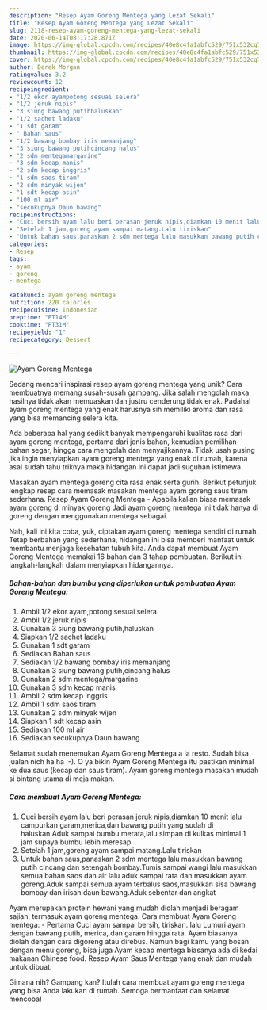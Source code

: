 ```yaml
---
description: "Resep Ayam Goreng Mentega yang Lezat Sekali"
title: "Resep Ayam Goreng Mentega yang Lezat Sekali"
slug: 2118-resep-ayam-goreng-mentega-yang-lezat-sekali
date: 2020-06-14T08:17:28.871Z
image: https://img-global.cpcdn.com/recipes/40e8c4fa1abfc529/751x532cq70/ayam-goreng-mentega-foto-resep-utama.jpg
thumbnail: https://img-global.cpcdn.com/recipes/40e8c4fa1abfc529/751x532cq70/ayam-goreng-mentega-foto-resep-utama.jpg
cover: https://img-global.cpcdn.com/recipes/40e8c4fa1abfc529/751x532cq70/ayam-goreng-mentega-foto-resep-utama.jpg
author: Derek Morgan
ratingvalue: 3.2
reviewcount: 12
recipeingredient:
- "1/2 ekor ayampotong sesuai selera"
- "1/2 jeruk nipis"
- "3 siung bawang putihhaluskan"
- "1/2 sachet ladaku"
- "1 sdt garam"
- " Bahan saus"
- "1/2 bawang bombay iris memanjang"
- "3 siung bawang putihcincang halus"
- "2 sdm mentegamargarine"
- "3 sdm kecap manis"
- "2 sdm kecap inggris"
- "1 sdm saos tiram"
- "2 sdm minyak wijen"
- "1 sdt kecap asin"
- "100 ml air"
- "secukupnya Daun bawang"
recipeinstructions:
- "Cuci bersih ayam lalu beri perasan jeruk nipis,diamkan 10 menit lalu campurkan garam,merica,dan bawang putih yang sudah di haluskan.Aduk sampai bumbu merata,lalu simpan di kulkas minimal 1 jam supaya bumbu lebih meresap"
- "Setelah 1 jam,goreng ayam sampai matang.Lalu tiriskan"
- "Untuk bahan saus,panaskan 2 sdm mentega lalu masukkan bawang putih cincang dan setengah bombay.Tumis sampai wangi lalu masukkan semua bahan saos dan air lalu aduk sampai rata dan masukkan ayam goreng.Aduk sampai semua ayam terbalus saos,masukkan sisa bawang bombay dan irisan daun bawang.Aduk sebentar dan angkat"
categories:
- Resep
tags:
- ayam
- goreng
- mentega

katakunci: ayam goreng mentega 
nutrition: 220 calories
recipecuisine: Indonesian
preptime: "PT14M"
cooktime: "PT31M"
recipeyield: "1"
recipecategory: Dessert

---
```



![Ayam Goreng Mentega](https://img-global.cpcdn.com/recipes/40e8c4fa1abfc529/751x532cq70/ayam-goreng-mentega-foto-resep-utama.jpg)

Sedang mencari inspirasi resep ayam goreng mentega yang unik? Cara membuatnya memang susah-susah gampang. Jika salah mengolah maka hasilnya tidak akan memuaskan dan justru cenderung tidak enak. Padahal ayam goreng mentega yang enak harusnya sih memiliki aroma dan rasa yang bisa memancing selera kita.

Ada beberapa hal yang sedikit banyak mempengaruhi kualitas rasa dari ayam goreng mentega, pertama dari jenis bahan, kemudian pemilihan bahan segar, hingga cara mengolah dan menyajikannya. Tidak usah pusing jika ingin menyiapkan ayam goreng mentega yang enak di rumah, karena asal sudah tahu triknya maka hidangan ini dapat jadi suguhan istimewa.

Masakan ayam mentega goreng cita rasa enak serta gurih. Berikut petunjuk lengkap resep cara memasak masakan mentega ayam goreng saus tiram sederhana. Resep Ayam Goreng Mentega - Apabila kalian biasa memasak ayam goreng di minyak goreng Jadi ayam goreng mentega ini tidak hanya di goreng dengan menggunakan mentega sebagai.


Nah, kali ini kita coba, yuk, ciptakan ayam goreng mentega sendiri di rumah. Tetap berbahan yang sederhana, hidangan ini bisa memberi manfaat untuk membantu menjaga kesehatan tubuh kita. Anda dapat membuat Ayam Goreng Mentega memakai 16 bahan dan 3 tahap pembuatan. Berikut ini langkah-langkah dalam menyiapkan hidangannya.

<!--inarticleads1-->

##### Bahan-bahan dan bumbu yang diperlukan untuk pembuatan Ayam Goreng Mentega:

1. Ambil 1/2 ekor ayam,potong sesuai selera
1. Ambil 1/2 jeruk nipis
1. Gunakan 3 siung bawang putih,haluskan
1. Siapkan 1/2 sachet ladaku
1. Gunakan 1 sdt garam
1. Sediakan  Bahan saus
1. Sediakan 1/2 bawang bombay iris memanjang
1. Gunakan 3 siung bawang putih,cincang halus
1. Gunakan 2 sdm mentega/margarine
1. Gunakan 3 sdm kecap manis
1. Ambil 2 sdm kecap inggris
1. Ambil 1 sdm saos tiram
1. Gunakan 2 sdm minyak wijen
1. Siapkan 1 sdt kecap asin
1. Sediakan 100 ml air
1. Sediakan secukupnya Daun bawang


Selamat sudah menemukan Ayam Goreng Mentega a la resto. Sudah bisa jualan nich ha ha :-). O ya bikin Ayam Goreng Mentega itu pastikan minimal ke dua saus (kecap dan saus tiram). Ayam goreng mentega masakan mudah si bintang utama di meja makan. 

<!--inarticleads2-->

##### Cara membuat Ayam Goreng Mentega:

1. Cuci bersih ayam lalu beri perasan jeruk nipis,diamkan 10 menit lalu campurkan garam,merica,dan bawang putih yang sudah di haluskan.Aduk sampai bumbu merata,lalu simpan di kulkas minimal 1 jam supaya bumbu lebih meresap
1. Setelah 1 jam,goreng ayam sampai matang.Lalu tiriskan
1. Untuk bahan saus,panaskan 2 sdm mentega lalu masukkan bawang putih cincang dan setengah bombay.Tumis sampai wangi lalu masukkan semua bahan saos dan air lalu aduk sampai rata dan masukkan ayam goreng.Aduk sampai semua ayam terbalus saos,masukkan sisa bawang bombay dan irisan daun bawang.Aduk sebentar dan angkat


Ayam merupakan protein hewani yang mudah diolah menjadi beragam sajian, termasuk ayam goreng mentega. Cara membuat Ayam Goreng mentega: - Pertama Cuci ayam sampai bersih, tiriskan. lalu Lumuri ayam dengan bawang putih, merica, dan garam hingga rata. Ayam biasanya diolah dengan cara digoreng atau direbus. Namun bagi kamu yang bosan dengan menu goreng, bisa juga Ayam kecap mentega biasanya ada di kedai makanan Chinese food. Resep Ayam Saus Mentega yang enak dan mudah untuk dibuat. 

Gimana nih? Gampang kan? Itulah cara membuat ayam goreng mentega yang bisa Anda lakukan di rumah. Semoga bermanfaat dan selamat mencoba!
